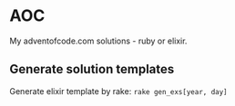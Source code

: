 # AOC

My adventofcode.com solutions - ruby or elixir.

## Generate solution templates

Generate elixir template by rake: `rake gen_exs[year, day]`